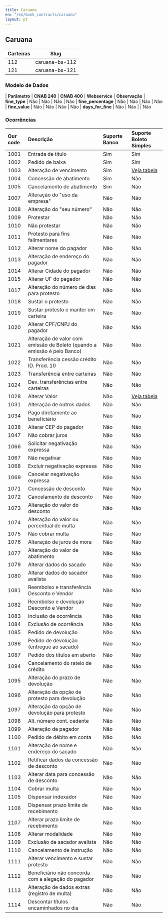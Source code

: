 ```yaml
---
title: Caruana
en: "/en/bank_contracts/caruana"
layout: pt
---
```


## Caruana

| Carteiras  | Slug
| ---------- | ------------
| 112         | caruana-bs-112
| 121         | caruana-bs-121

### Modelo de Dados

| **Parâmetro**                       | **CNAB 240**  | **CNAB 400**    | **Webservice** | **Observação**
| **fine_type**                   | Não   | Não |    Não     | Não
| **fine_percentage**             | Não   | Não   |    Não     | Não
| **fine_value**                  | Não   | Não  |     Não    | Não
| **days_for_fine**               | Não   | Não |         | Não

### Ocorrências

| Our code | Descrição                                           | Suporte Banco | Suporte Boleto Simples |
|:---------|:----------------------------------------------------|:--------------|:-----------------------|
| 1001     | Entrada de título                                   | Sim           | Sim                    |
| 1002     | Pedido de baixa                                     | Sim           | Sim                    |
| 1003     | Alteração de vencimento                             | Sim           | [Veja tabela](https://suporte.boletosimples.com.br/article/pten2qs3c0-posso-alterar-a-data-de-vencimento-e-o-valor-de-um-boleto-j-emitido)                    |
| 1004     | Concessão de abatimento                             | Sim           | Não                    |
| 1005     | Cancelamento de abatimento                          | Sim           | Não                    |
| 1007     | Alteração do "uso da empresa"                       | Não           | Não                    |
| 1008     | Alteração do "seu número"                           | Não           | Não                    |
| 1009     | Protestar                                           | Não           | Não                    |
| 1010     | Não protestar                                       | Não           | Não                    |
| 1011     | Protesto para fins falimentares                     | Não           | Não                    |
| 1012     | Alterar nome do pagador                             | Não           | Não                    |
| 1013     | Alteração de endereço do pagador                    | Não           | Não                    |
| 1014     | Alterar Cidade do pagador                           | Não           | Não                    |
| 1015     | Alterar UF do pagador                               | Não           | Não                    |
| 1017     | Alteração do número de dias para protesto           | Não           | Não                    |
| 1018     | Sustar o protesto                                   | Não           | Não                    |
| 1019     | Sustar protesto e manter em carteira                                   | Não           | Não            |
| 1020     | Alterar CPF/CNPJ do pagador                         | Não           | Não                    |
| 1021     | Alteração de valor com emissão de Boleto (quando a emissão é pelo Banco)                         | Não           | Não                    |
| 1022     | Transferência cessão crédito ID. Prod. 10           | Não           | Não                    |
| 1023     | Transferência entre carteiras                       | Não           | Não                    |
| 1024     | Dev. transferências entre carteiras                 | Não           | Não                    |
| 1028     | Alterar Valor                                       | Não           | [Veja tabela](https://suporte.boletosimples.com.br/article/pten2qs3c0-posso-alterar-a-data-de-vencimento-e-o-valor-de-um-boleto-j-emitido)                    |
| 1031     | Alteração de outros dados                           | Não           | Não                    |
| 1034     | Pago diretamente ao beneficiário                    | Não           | Não                    |
| 1038     | Alterar CEP do pagador                              | Não           | Não                    |
| 1047     | Não cobrar juros                                    | Não           | Não                    |
| 1066     | Solicitar negativação expressa                      | Não           | Não                    |
| 1067     | Não negativar                                       | Não           | Não                    |
| 1068     | Excluir negativação expressa                        | Não           | Não                    |
| 1069     | Cancelar negativação expressa                       | Não           | Não                    |
| 1071     | Concessão de desconto                               | Não           | Não                    |
| 1072     | Cancelamento de desconto                            | Não           | Não                    |
| 1073     | Alteração do valor do desconto                      | Não           | Não                    |
| 1074     | Alteração do valor ou percentual de multa           | Não           | Não                    |
| 1075     | Não cobrar multa                                    | Não           | Não                    |
| 1076     | Alteração de juros de mora                          | Não           | Não                    |
| 1077     | Alteração do valor de abatimento                    | Não           | Não                    |
| 1079     | Alterar dados do sacado                             | Não           | Não                    |
| 1080     | Alterar dados do sacador avalista                   | Não           | Não                    |
| 1081     | Reembolso e transferência Desconto e Vendor         | Não           | Não                    |
| 1082     | Reembolso e devolução Desconto e Vendor             | Não           | Não                    |
| 1083     | Inclusão de ocorrência                              | Não           | Não                    |
| 1084     | Exclusão de ocorrência                              | Não           | Não                    |
| 1085     | Pedido de devolução                                 | Não           | Não                    |
| 1086     | Pedido de devolução (entregue ao sacado)            | Não           | Não                    |
| 1087     | Pedido dos títulos em aberto                        | Não           | Não                    |
| 1094     | Cancelamento do rateio de crédito                   | Não           | Não                    |
| 1095     | Alteração do prazo de devolução                     | Não           | Não                    |
| 1096     | Alteração da opção de protesto para devolução       | Não           | Não                    |
| 1097     | Alteração da opção de devolução para protesto       | Não           | Não                    |
| 1098     | Alt. número cont. cedente                           | Não           | Não                    |
| 1099     | Alteração de pagador                                | Não           | Não                    |
| 1100     | Pedido de débito em conta                           | Não           | Não                    |
| 1101     | Alteração de nome e endereço do sacado              | Não           | Não                    |
| 1102     | Retificar dados da concessão de desconto            | Não           | Não                    |
| 1103     | Alterar data para concessão de desconto             | Não           | Não                    |
| 1104     | Cobrar multa                                        | Não           | Não                    |
| 1105     | Dispensar indexador                                 | Não           | Não                    |
| 1106     | Dispensar prazo limite de recebimento               | Não           | Não                    |
| 1107     | Alterar prazo limite de recebimento                 | Não           | Não                    |
| 1108     | Alterar modalidade                                  | Não           | Não                    |
| 1109     | Exclusão de sacador avalista                        | Não           | Não                    |
| 1110     | Cancelamento de instrução                           | Não           | Não                    |
| 1111     | Alterar vencimento e sustar protesto                | Não           | Não                    |
| 1112     | Beneficiário não concorda com a alegação do pagador | Não           | Não                    |
| 1113     | Alteração de dados extras (registro de multa)       | Não           | Não                    |
| 1114     | Descontar títulos encaminhados no dia               | Não           | Não                    |